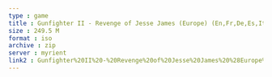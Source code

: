 ```yaml
---
type : game
title : Gunfighter II - Revenge of Jesse James (Europe) (En,Fr,De,Es,It)
size : 249.5 M
format : iso
archive : zip
server : myrient
link2 : Gunfighter%20II%20-%20Revenge%20of%20Jesse%20James%20%28Europe%29%20%28En%2CFr%2CDe%2CEs%2CIt%29
---
```


